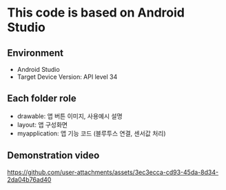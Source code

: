 # This code is based on Android Studio

## Environment
- Android Studio
- Target Device Version: API level 34

## Each folder role
- drawable: 앱 버튼 이미지, 사용예시 설명
- layout: 앱 구성화면
- myapplication: 앱 기능 코드 (블루투스 연결, 센서값 처리)

## Demonstration video
https://github.com/user-attachments/assets/3ec3ecca-cd93-45da-8d34-2da04b76ad40


